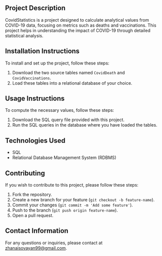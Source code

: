 ## Project Description
CovidStatistics is a project designed to calculate analytical values from COVID-19 data, focusing on metrics such as deaths and vaccinations. This project helps in understanding the impact of COVID-19 through detailed statistical analysis.

## Installation Instructions
To install and set up the project, follow these steps:

1. Download the two source tables named `CovidDeath` and `CovidVaccinations`.
2. Load these tables into a relational database of your choice.

## Usage Instructions
To compute the necessary values, follow these steps:

1. Download the SQL query file provided with this project.
2. Run the SQL queries in the database where you have loaded the tables.

## Technologies Used
- SQL
- Relational Database Management System (RDBMS)

## Contributing
If you wish to contribute to this project, please follow these steps:

1. Fork the repository.
2. Create a new branch for your feature (`git checkout -b feature-name`).
3. Commit your changes (`git commit -m 'Add some feature'`).
4. Push to the branch (`git push origin feature-name`).
5. Open a pull request.

## Contact Information
For any questions or inquiries, please contact at zhanaisovayan99@gmail.com.

